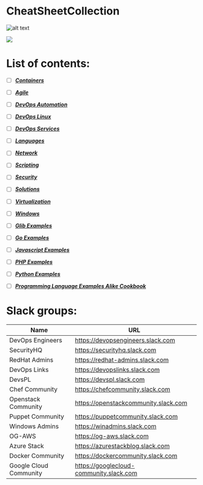 # CheatSheetCollection

![alt text](https://www.researchgate.net/profile/Henrique_Gaspar/publication/325361376/figure/fig2/AS:630135694831618@1527247465316/DevOps-as-culture-in-software-development-Kornilova-2018.png)

![](https://cookbook.fortinet.com/wp-content/uploads/sysadmin_notes-logo-2.gif)

# List of contents:
- [ ] ***[Containers](Containers/List.md)***
- [ ] ***[Agile](Agile/List.md)***
- [ ] ***[DevOps Automation](DevOps_Automation/List.md)***
- [ ] ***[DevOps Linux](DevOps_Linux/List.md)***
- [ ] ***[DevOps Services](DevOpsServices/List.md)***
- [ ] ***[Languages](Languages/List.md)***
- [ ] ***[Network](Network/List.md)***
- [ ] ***[Scripting](Scripts/List.md)***
- [ ] ***[Security](Security/List.md)***
- [ ] ***[Solutions](Solutions/List.md)***
- [ ] ***[Virtualization](Virtualization/List.md)***
- [ ] ***[Windows](Windows/List.md)***
- [ ] ***[Glib Examples](Glib_Examples/List.md)***
- [ ] ***[Go Examples](Go_Examples/List.md)***
- [ ] ***[Javascript Examples](Javascript_Examples/List.md)***
- [ ] ***[PHP Examples](PHP_Examples/List.md)***
- [ ] ***[Python Examples](Python_Examples/List.md)***
- [ ] ***[Programming Language Examples Alike Cookbook](Programming_Language_Examples_Like_Cookbook/List.md)***


# Slack groups:

| Name                         | URL                                     |
|------------------------------|-----------------------------------------|
| DevOps Engineers             | https://devopsengineers.slack.com       |
| SecurityHQ                   | https://securityhq.slack.com            |
| RedHat Admins                | https://redhat-admins.slack.com         |
| DevOps Links                 | https://devopslinks.slack.com           |
| DevsPL                       | https://devspl.slack.com                |
| Chef Community               | https://chefcommunity.slack.com         |
| Openstack Community          | https://openstackcommunity.slack.com    |
| Puppet Community             | https://puppetcommunity.slack.com       |
| Windows Admins               | https://winadmins.slack.com             |
| OG-AWS                       | https://og-aws.slack.com                |
| Azure Stack                  | https://azurestackblog.slack.com        |
| Docker Community             | https://dockercommunity.slack.com       |
| Google Cloud Community       | https://googlecloud-community.slack.com |       |
